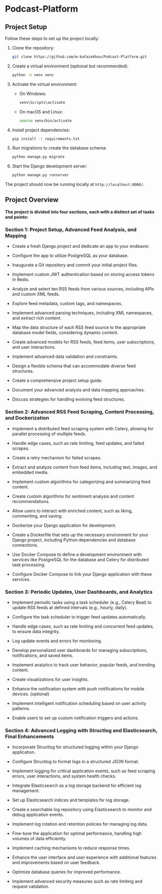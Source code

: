 # Podcast-Platform

## Project Setup

Follow these steps to set up the project locally:

1. Clone the repository:

   ```bash
   git clone https://github.com/m-kafaiekhou/Podcast-Platform.git
   ```

2. Create a virtual environment (optional but recommended):

   ```bash
   python -m venv venv
   ```

3. Activate the virtual environment:

   - On Windows:

     ```bash
     venv\Scripts\activate
     ```

   - On macOS and Linux:

     ```bash
     source venv/bin/activate
     ```

4. Install project dependencies:

   ```bash
   pip install -r requirements.txt
   ```

5. Run migrations to create the database schema:

   ```bash
   python manage.py migrate
   ```

6. Start the Django development server:

   ```bash
   python manage.py runserver
   ```

The project should now be running locally at `http://localhost:8000/`.


## Project Overview
#### The project is divided into four sections, each with a distinct set of tasks and points:
### Section 1: Project Setup, Advanced Feed Analysis, and Mapping 

- Create a fresh Django project and dedicate an app to your endeavor.

- Configure the app to utilize PostgreSQL as your database.

- Inaugurate a Git repository and commit your initial project files.

- Implement custom JWT authentication based on storing access tokens in Redis.

- Analyze and select ten RSS feeds from various sources, including APIs and custom XML feeds.

- Explore feed metadata, custom tags, and namespaces.

- Implement advanced parsing techniques, including XML namespaces, and extract rich content.

- Map the data structure of each RSS feed source to the appropriate database model fields, considering dynamic content.

- Create advanced models for RSS feeds, feed items, user subscriptions, and user interactions.

- Implement advanced data validation and constraints.

- Design a flexible schema that can accommodate diverse feed structures.

- Create a comprehensive project setup guide.

- Document your advanced analysis and data mapping approaches.

- Discuss strategies for handling evolving feed structures.

### Section 2: Advanced RSS Feed Scraping, Content Processing, and Dockerization

- Implement a distributed feed scraping system with Celery, allowing for parallel processing of multiple feeds.

- Handle edge cases, such as rate limiting, feed updates, and failed scrapes.

- Create a retry mechanism for failed scrapes.

- Extract and analyze content from feed items, including text, images, and embedded media.

- Implement custom algorithms for categorizing and summarizing feed content.

- Create custom algorithms for sentiment analysis and content recommendations.

- Allow users to interact with enriched content, such as liking, commenting, and saving.

- Dockerize your Django application for development.

- Create a Dockerfile that sets up the necessary environment for your Django project, including Python dependencies and database connections.

- Use Docker Compose to define a development environment with services like PostgreSQL for the database and Celery for distributed task processing.

- Configure Docker Compose to link your Django application with these services.
### Section 3: Periodic Updates, User Dashboards, and Analytics 

- Implement periodic tasks using a task scheduler (e.g., Celery Beat) to update RSS feeds at defined intervals (e.g., hourly, daily).

- Configure the task scheduler to trigger feed updates automatically.

- Handle edge cases, such as rate limiting and concurrent feed updates, to ensure data integrity.

- Log update events and errors for monitoring.

- Develop personalized user dashboards for managing subscriptions, notifications, and saved items.

- Implement analytics to track user behavior, popular feeds, and trending content.

- Create visualizations for user insights.

- Enhance the notification system with push notifications for mobile devices. (optional)

- Implement intelligent notification scheduling based on user activity patterns.

- Enable users to set up custom notification triggers and actions.

### Section 4: Advanced Logging with Structlog and Elasticsearch, Final Enhancements

- Incorporate Structlog for structured logging within your Django application.

- Configure Structlog to format logs in a structured JSON format.

- Implement logging for critical application events, such as feed scraping errors, user interactions, and system health checks.

- Integrate Elasticsearch as a log storage backend for efficient log management.

- Set up Elasticsearch indices and templates for log storage.

- Create a searchable log repository using Elasticsearch to monitor and debug application events.

- Implement log rotation and retention policies for managing log data.

- Fine-tune the application for optimal performance, handling high volumes of data efficiently.

- Implement caching mechanisms to reduce response times.

- Enhance the user interface and user experience with additional features and improvements based on user feedback.

- Optimize database queries for improved performance.

- Implement advanced security measures such as rate limiting and request validation.